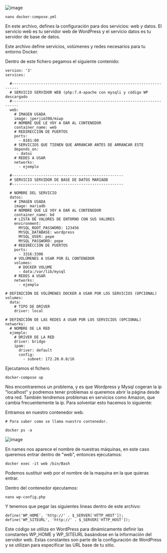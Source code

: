 ![image](https://github.com/Scosrom/Implantacion_web/assets/114906778/180c532c-2796-41ad-bfd2-f46975293f54)

```
nano docker-compose.yml
```
En este archivo, defines la configuración para dos servicios: web y datos. El servicio web es tu servidor web de WordPress y el servicio datos es tu servidor de base de datos.

Este archivo define servicios, volúmenes y redes necesarios para tu entorno Docker.

Dentro de este fichero pegamos el siguiente contenido: 

```
version: '3'
services:
  
  #-------------------------------------------------------------------------
  # SERVICIO SERVIDOR WEB (php:7.4-apache con mysqli y código WP descargado
  #-------------------------------------------------------------------------
  web:
    # IMAGEN USADA
    image: jperjim398/miwp
    # NOMBRE QUE LE VOY A DAR AL CONTENEDOR
    container_name: web
    # REDIRECCIÓN DE PUERTOS
    ports:
      - 8181:80     
    # SERVICIOS QUE TIENEN QUE ARRANCAR ANTES DE ARRANCAR ESTE
    depends_on:
     - datos
    # REDES A USAR
    networks:
      - ejemplo
  
  #--------------------------------------------------
  # SERVICIO SERVIDOR DE BASE DE DATOS MARIADB
  #--------------------------------------------------

  # NOMBRE DEL SERVICIO
  datos:
    # IMAGEN USADA
    image: mariadb
    # NOMBRE QUE LE VOY A DAR AL CONTENEDOR
    container_name: bd
    # LISTA DE VALORES DE ENTORNO CON SUS VALORES
    environment:
      MYSQL_ROOT_PASSWORD: 123456
      MYSQL_DATABASE: wordpress
      MYSQL_USER: pepe
      MYSQL_PASSWORD: pepe
    # REDIRECCIÓN DE PUERTOS
    ports:
      - 3316:3306
    # VOLÚMENES A USAR POR EL CONTENEDOR
    volumes:
      # DOCKER VOLUME
      - data:/var/lib/mysql
    # REDES A USAR
    networks:
      - ejemplo

# DEFINICIÓN DE VOLÚMENES DOCKER A USAR POR LOS SERVICIOS (OPCIONAL)
volumes:
  data:
    # TIPO DE DRIVER
    driver: local

# DEFINICIÓN DE LAS REDES A USAR POR LOS SERVICIOS (OPCIONAL)
networks:
  # NOMBRE DE LA RED
  ejemplo:
    # DRIVER DE LA RED
    driver: bridge
    ipam:
      driver: default
      config:         
        - subnet: 172.20.0.0/16
```

Ejecutamos el fichero

```
docker-compose up
```

Nos encontraremos un problema, y es que Wordpress y Mysql cogeran la ip "localhost" y podremos tener problemas
si queremos abrir la página desde otra red. También tendremos problemas en servicios como Amazon, que cambia frecuentemente la ip.
Para solventar esto hacemos lo siguiente:

Entramos en nuestro contenedor web.

```
# Para saber como se llama nuestro contenedor.

docker ps -a
```

![image](https://github.com/Scosrom/Implantacion_web/assets/114906778/24f95364-9143-4220-a1cc-908e452d0402)

En names nos aparece el nombre de nuestras máquinas, en este caso queremos entrar dentro de "web", entonces ejecutamos: 

```
docker exec -it web /bin/Bash
```

Podemos sustituir web por el nombre de la maquina en la que quieras entrar. 

Dentro del contenedor ejecutamos: 

```
nano wp-config.php
```

Y tenemos que pegar las siguientes lineas dentro de este archivo: 

```
define('WP_HOME', 'http://' . $_SERVER['HTTP_HOST']);
define('WP_SITEURL', 'http://' . $_SERVER['HTTP_HOST']);
```
Este código se utiliza en WordPress para dinámicamente definir las constantes WP_HOME y WP_SITEURL basándose en la información del servidor web. Estas constantes son parte de la configuración de WordPress y se utilizan para especificar las URL base de tu sitio.
